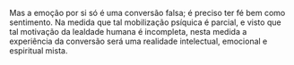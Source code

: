 ﻿Mas a emoção por si só é uma conversão falsa; é preciso ter fé bem como sentimento. Na medida que tal mobilização psíquica é parcial, e visto que tal motivação da lealdade humana é incompleta, nesta medida a experiência da conversão será uma realidade intelectual, emocional e espiritual mista.
